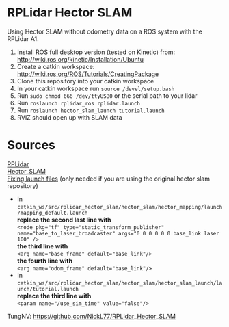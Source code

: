 # RPLidar Hector SLAM
Using Hector SLAM without odometry data on a ROS system with the RPLidar A1.

1. Install ROS full desktop version (tested on Kinetic) from: http://wiki.ros.org/kinetic/Installation/Ubuntu
2. Create a catkin workspace: http://wiki.ros.org/ROS/Tutorials/CreatingPackage
3. Clone this repository into your catkin workspace
4. In your catkin workspace run `source /devel/setup.bash`
5. Run `sudo chmod 666 /dev/ttyUSB0` or the serial path to your lidar
6. Run `roslaunch rplidar_ros rplidar.launch`
7. Run `roslaunch hector_slam_launch tutorial.launch`
8. RVIZ should open up with SLAM data

# Sources
[RPLidar](https://github.com/robopeak/rplidar_ros)<br />
[Hector_SLAM](https://github.com/tu-darmstadt-ros-pkg/hector_slam)<br />
[Fixing launch files](https://hackaday.io/project/7284-oscar-omni-service-cooperative-assistant-robot/log/26164-first-foray-into-ros) (only needed if you are using the original hector slam repository)
- In `catkin_ws/src/rplidar_hector_slam/hector_slam/hector_mapping/launch/mapping_default.launch` <br />
__replace the second last line with__ <br />
`<node pkg="tf" type="static_transform_publisher" name="base_to_laser_broadcaster" args="0 0 0 0 0 0 base_link laser 100" />`<br />
__the third line with__<br />
`<arg name="base_frame" default="base_link"/>`<br />
__the fourth line with__<br />
`<arg name="odom_frame" default="base_link"/>`
- In `catkin_ws/src/rplidar_hector_slam/hector_slam/hector_slam_launch/launch/tutorial.launch` <br />
__replace the third line with__<br />
`<param name="/use_sim_time" value="false"/>`

TungNV:
https://github.com/NickL77/RPLidar_Hector_SLAM
